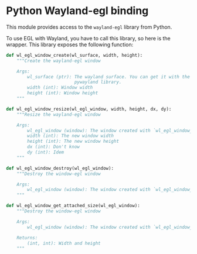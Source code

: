 # Python Wayland-egl binding

This module provides access to the `wayland-egl` library from Python.

To use EGL with Wayland, you have to call this library, so here is the wrapper.
This library exposes the following function:

```python
def wl_egl_window_create(wl_surface, width, height):
    """Create the wayland-egl window

    Args: 
        wl_surface (ptr): The wayland surface. You can get it with the
                          pywayland library.
        width (int): Window width
        height (int): Window height
    """

def wl_egl_window_resize(wl_egl_window, width, height, dx, dy):
    """Resize the wayland-egl window

    Args:
        wl_egl_window (window): The window created with `wl_egl_window_create`
        width (int): The new window width
        height (int): The new window height
        dx (int): Don't know
        dy (int): Idem
    """

def wl_egl_window_destroy(wl_egl_window):
    """Destroy the window-egl window

    Args:
        wl_egl_window (window): The window created with `wl_egl_window_create`
    """

def wl_egl_window_get_attached_size(wl_egl_window):
    """Destroy the window-egl window

    Args:
        wl_egl_window (window): The window created with `wl_egl_window_create`

    Returns:
        (int, int): Width and height
    """
```